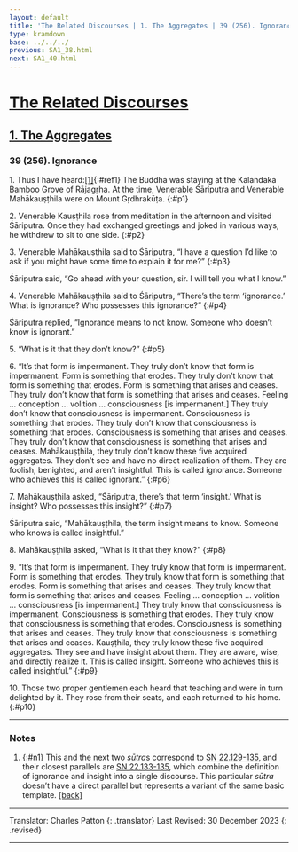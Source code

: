 ```yaml
---
layout: default
title: 'The Related Discourses | 1. The Aggregates | 39 (256). Ignorance'
type: kramdown
base: ../../../
previous: SA1_38.html
next: SA1_40.html
---
```


# [The Related Discourses](../index.html)
## [1. The Aggregates](index.html)
### 39 (256). Ignorance

1\. Thus I have heard:[\[1\]](#n1){:#ref1} The Buddha was staying at the Kalandaka Bamboo Grove of Rājagṛha. At the time, Venerable Śāriputra and Venerable Mahākauṣṭhila were on Mount Gṛdhrakūṭa.
{:#p1}

2\. Venerable Kauṣṭhila rose from meditation in the afternoon and visited Śāriputra. Once they had exchanged greetings and joked in various ways, he withdrew to sit to one side.
{:#p2}

3\. Venerable Mahākauṣṭhila said to Śāriputra, “I have a question I’d like to ask if you might have some time to explain it for me?”
{:#p3}

Śāriputra said, “Go ahead with your question, sir. I will tell you what I know.”


4\. Venerable Mahākauṣṭhila said to Śāriputra, “There’s the term ‘ignorance.’ What is ignorance? Who possesses this ignorance?”
{:#p4}

Śāriputra replied, “Ignorance means to not know. Someone who doesn’t know is ignorant.”


5\. “What is it that they don’t know?”
{:#p5}

6\. “It’s that form is impermanent. They truly don’t know that form is impermanent. Form is something that erodes. They truly don’t know that form is something that erodes. Form is something that arises and ceases. They truly don’t know that form is something that arises and ceases. Feeling … conception … volition … consciousness [is impermanent.] They truly don’t know that consciousness is impermanent. Consciousness is something that erodes. They truly don’t know that consciousness is something that erodes. Consciousness is something that arises and ceases. They truly don’t know that consciousness is something that arises and ceases. Mahākauṣṭhila, they truly don’t know these five acquired aggregates. They don’t see and have no direct realization of them. They are foolish, benighted, and aren’t insightful. This is called ignorance. Someone who achieves this is called ignorant.”
{:#p6}

7\. Mahākauṣṭhila asked, “Śāriputra, there’s that term ‘insight.’ What is insight? Who possesses this insight?”
{:#p7}

Śāriputra said, “Mahākauṣṭhila, the term insight means to know. Someone who knows is called insightful.”


8\. Mahākauṣṭhila asked, “What is it that they know?”
{:#p8}

9\. “It’s that form is impermanent. They truly know that form is impermanent. Form is something that erodes. They truly know that form is something that erodes. Form is something that arises and ceases. They truly know that form is something that arises and ceases. Feeling … conception … volition … consciousness [is impermanent.] They truly know that consciousness is impermanent. Consciousness is something that erodes. They truly know that consciousness is something that erodes. Consciousness is something that arises and ceases. They truly know that consciousness is something that arises and ceases. Kauṣṭhila, they truly know these five acquired aggregates. They see and have insight about them. They are aware, wise, and directly realize it. This is called insight. Someone who achieves this is called insightful.”
{:#p9}

10\. Those two proper gentlemen each heard that teaching and were in turn delighted by it. They rose from their seats, and each returned to his home.
{:#p10}

---

### Notes

1. {:#n1} This and the next two <em>sūtra</em>s correspond to <a href="https://suttacentral.net/sn22.129" target="_blank">SN 22.129-135</a>, and their closest parallels are <a href="https://suttacentral.net/sn22.133" target="_blank">SN 22.133-135</a>, which combine the definition of ignorance and insight into a single discourse. This particular <em>sūtra</em> doesn’t have a direct parallel but represents a variant of the same basic template. [\[back\]](#ref1)

---

Translator: Charles Patton
{: .translator}
Last Revised: 30 December 2023
{: .revised}

---